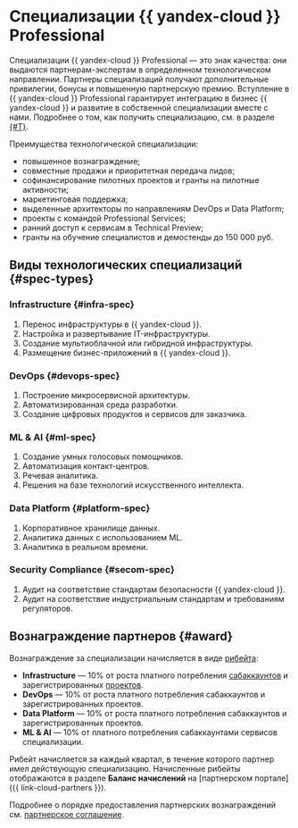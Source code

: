# Специализации {{ yandex-cloud }} Professional

Специализации {{ yandex-cloud }} Professional — это знак качества: они выдаются партнерам-экспертам в определенном технологическом направлении. Партнеры специализаций получают дополнительные привилегии, бонусы и повышенную партнерскую премию. Вступление в {{ yandex-cloud }} Professional гарантирует интеграцию в бизнес {{ yandex-cloud }} и развитие в собственной специализации вместе с нами. Подробнее о том, как получить специализацию, см. в разделе [{#T}](./conditions.md).

Преимущества технологической специализации:

* повышенное вознаграждение;
* совместные продажи и приоритетная передача лидов;
* cофинансирование пилотных проектов и гранты на пилотные активности;
* маркетинговая поддержка;
* выделенные архитекторы по направлениям DevOps и Data Platform;
* проекты с командой Professional Services;
* ранний доступ к сервисам в Technical Preview;
* гранты на обучение специалистов и демостенды до 150 000 руб.

## Виды технологических специализаций {#spec-types}

### Infrastructure {#infra-spec}

1. Перенос инфраструктуры в {{ yandex-cloud }}.
1. Настройка и развертывание IT-инфраструктуры.
1. Создание мультиоблачной или гибридной инфраструктуры.
1. Размещение бизнес-приложений в {{ yandex-cloud }}.

### DevOps {#devops-spec}

1. Построение микросервисной архитектуры.
1. Автоматизированная среда разработки.
1. Создание цифровых продуктов и сервисов для заказчика.

### ML & AI {#ml-spec}

1. Создание умных голосовых помощников.
1. Автоматизация контакт-центров.
1. Речевая аналитика.
1. Решения на базе технологий искусственного интеллекта.

### Data Platform {#platform-spec}

1. Корпоративное хранилище данных.
1. Аналитика данных с использованием ML.
1. Аналитика в реальном времени.

### Security Compliance {#secom-spec}

1. Аудит на соответствие стандартам безопасности {{ yandex-cloud }}.
1. Аудит на соответствие индустриальным стандартам и требованиям регуляторов.

## Вознаграждение партнеров {#award}

Вознаграждение за специализации начисляется в виде [рибейта](../terms.md#rebate):

* **Infrastructure** — 10% от роста платного потребления [сабаккаунтов](../terms.md#sub-account) и зарегистрированных [проектов](../program/var-tools.md#project-reg).
* **DevOps** — 10% от роста платного потребления сабаккаунтов и зарегистрированных проектов.
* **Data Platform** — 10% от роста платного потребления сабаккаунтов и зарегистрированных проектов.
* **ML & AI** — 10% от платного потребления сабаккаунтами сервисов специализации.

Рибейт начисляется за каждый квартал, в течение которого партнер имел действующую специализацию. Начисленные рибейты отображаются в разделе **Баланс начислений** на [партнерском портале]({{ link-cloud-partners }}).

Подробнее о порядке предоставления партнерских вознаграждений см. [партнерское соглашение](https://yandex.ru/legal/cloud_partnership/?lang=ru).
